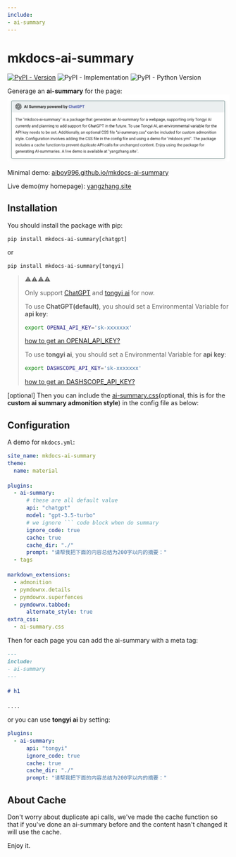 ```yaml
---
include:
- ai-summary
---
```


# mkdocs-ai-summary

[![PyPI - Version](https://img.shields.io/pypi/v/mkdocs-ai-summary)](https://pypi.org/project/mkdocs-ai-summary/)
![PyPI - Implementation](https://img.shields.io/pypi/implementation/mkdocs-ai-summary)
![PyPI - Python Version](https://img.shields.io/pypi/pyversions/mkdocs-ai-summary)

Generage an **ai-summary** for the page:
![](assets/2024-05-23-04-35-01.png)

Minimal demo: [aiboy996.github.io/mkdocs-ai-summary](https://aiboy996.github.io/mkdocs-ai-summary)

Live demo(my homepage): [yangzhang.site](https://yangzhang.site)

## Installation

You should install the package with pip:
```
pip install mkdocs-ai-summary[chatgpt]
```
or
```
pip install mkdocs-ai-summary[tongyi]
```
> ⚠️⚠️⚠️⚠️
> 
> Only support [ChatGPT](https://chat.openai.com/) and [tongyi ai](https://tongyi.aliyun.com/) for now.
>  
>  To use **ChatGPT(default)**, you should set a Environmental Variable for **api key**:
>  ```bash
>  export OPENAI_API_KEY='sk-xxxxxxx'
>  ```
> [how to get an OPENAI_API_KEY?](https://platform.openai.com/docs/quickstart)
> 
>  To use **tongyi ai**, you should set a Environmental Variable for **api key**:
>  ```bash
>  export DASHSCOPE_API_KEY='sk-xxxxxxx'
>  ```
> [how to get an DASHSCOPE_API_KEY?](https://dashscope.console.aliyun.com/)

[optional] Then you can include the [ai-summary.css](./ai-summary.css)(optional, this is for the **custom  ai summary admonition style**) in the config file as below:

## Configuration

A demo for `mkdocs.yml`:

```yml
site_name: mkdocs-ai-summary
theme:
  name: material

plugins:
  - ai-summary:
      # these are all default value
      api: "chatgpt"
      model: "gpt-3.5-turbo"
      # we ignore ``` code block when do summary
      ignore_code: true 
      cache: true
      cache_dir: "./"
      prompt: "请帮我把下面的内容总结为200字以内的摘要："
  - tags

markdown_extensions:
  - admonition
  - pymdownx.details
  - pymdownx.superfences
  - pymdownx.tabbed:
      alternate_style: true 
extra_css:
  - ai-summary.css
```

Then for each page you can add the ai-summary with a meta tag:
```markdown
---
include:
- ai-summary
---

# h1

....
```

or you can use **tongyi ai** by setting:
```yml
plugins:
  - ai-summary:
      api: "tongyi"
      ignore_code: true
      cache: true
      cache_dir: "./"
      prompt: "请帮我把下面的内容总结为200字以内的摘要："
```

## About Cache

Don't worry about duplicate api calls, we've made the cache function so that if you've done an ai-summary before and the content hasn't changed it will use the cache.

Enjoy it.